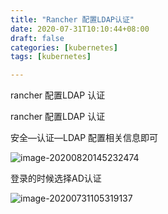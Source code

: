 ```yaml
---
title: "Rancher 配置LDAP认证"
date: 2020-07-31T10:10:44+08:00
draft: false  
categories: [kubernetes]
tags: [kubernetes]

---
```




rancher  配置LDAP 认证

<!--more-->

rancher 配置LDAP 认证

安全—认证—LDAP 配置相关信息即可

 ![image-20200820145232474](https://xing-blog.oss-cn-beijing.aliyuncs.com/2020-08-20-065233.png)







登录的时候选择AD认证

![image-20200731105319137](https://xing-blog.oss-cn-beijing.aliyuncs.com/2020-07-31-025319.png)



